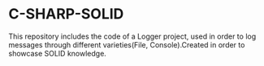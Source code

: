 # C-SHARP-SOLID
This repository includes the code of a Logger project, used in order to log messages through different varieties(File, Console).Created in order to showcase SOLID knowledge.
